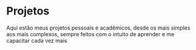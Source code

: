 # Projetos
Aqui estão meus projetos pessoais e acadêmicos, desde os mais simples aos mais complexos, sempre feitos com o intuito de aprender e me capacitar cada vez mais
